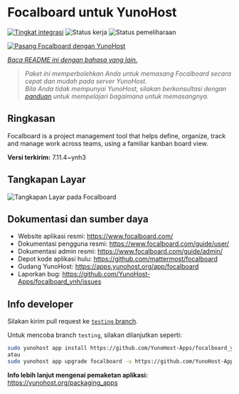 <!--
N.B.: README ini dibuat secara otomatis oleh <https://github.com/YunoHost/apps/tree/master/tools/readme_generator>
Ini TIDAK boleh diedit dengan tangan.
-->

# Focalboard untuk YunoHost

[![Tingkat integrasi](https://apps.yunohost.org/badge/integration/focalboard)](https://ci-apps.yunohost.org/ci/apps/focalboard/)
![Status kerja](https://apps.yunohost.org/badge/state/focalboard)
![Status pemeliharaan](https://apps.yunohost.org/badge/maintained/focalboard)

[![Pasang Focalboard dengan YunoHost](https://install-app.yunohost.org/install-with-yunohost.svg)](https://install-app.yunohost.org/?app=focalboard)

*[Baca README ini dengan bahasa yang lain.](./ALL_README.md)*

> *Paket ini memperbolehkan Anda untuk memasang Focalboard secara cepat dan mudah pada server YunoHost.*  
> *Bila Anda tidak mempunyai YunoHost, silakan berkonsultasi dengan [panduan](https://yunohost.org/install) untuk mempelajari bagaimana untuk memasangnya.*

## Ringkasan

Focalboard is a project management tool that helps define, organize, track and manage work across teams, using a familiar kanban board view.


**Versi terkirim:** 7.11.4~ynh3

## Tangkapan Layar

![Tangkapan Layar pada Focalboard](./doc/screenshots/screenshot.jpg)

## Dokumentasi dan sumber daya

- Website aplikasi resmi: <https://www.focalboard.com/>
- Dokumentasi pengguna resmi: <https://www.focalboard.com/guide/user/>
- Dokumentasi admin resmi: <https://www.focalboard.com/guide/admin/>
- Depot kode aplikasi hulu: <https://github.com/mattermost/focalboard>
- Gudang YunoHost: <https://apps.yunohost.org/app/focalboard>
- Laporkan bug: <https://github.com/YunoHost-Apps/focalboard_ynh/issues>

## Info developer

Silakan kirim pull request ke [`testing` branch](https://github.com/YunoHost-Apps/focalboard_ynh/tree/testing).

Untuk mencoba branch `testing`, silakan dilanjutkan seperti:

```bash
sudo yunohost app install https://github.com/YunoHost-Apps/focalboard_ynh/tree/testing --debug
atau
sudo yunohost app upgrade focalboard -u https://github.com/YunoHost-Apps/focalboard_ynh/tree/testing --debug
```

**Info lebih lanjut mengenai pemaketan aplikasi:** <https://yunohost.org/packaging_apps>
